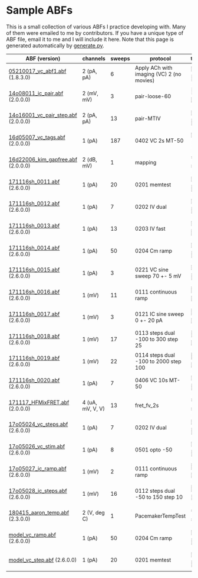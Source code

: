 # Sample ABFs

This is a small collection of various ABFs I practice developing with. Many of them were emailed to me by contributors. If you have a unique type of ABF file, email it to me and I will include it here. Note that this page is generated automatically by [generate.py](generate.py).

ABF (version) | channels | sweeps | protocol | thumbnail
---|---|---|---|---
[05210017_vc_abf1.abf](headers/05210017_vc_abf1.md) (1.8.3.0)|2 (pA, pA)|6|Apply ACh with imaging (VC) 2 (no movies)|![headers/05210017_vc_abf1.jpg](headers/05210017_vc_abf1.png)
[14o08011_ic_pair.abf](headers/14o08011_ic_pair.md) (2.0.0.0)|2 (mV, mV)|3|pair-loose-60|![headers/14o08011_ic_pair.jpg](headers/14o08011_ic_pair.png)
[14o16001_vc_pair_step.abf](headers/14o16001_vc_pair_step.md) (2.0.0.0)|2 (pA, pA)|13|pair-MTIV|![headers/14o16001_vc_pair_step.jpg](headers/14o16001_vc_pair_step.png)
[16d05007_vc_tags.abf](headers/16d05007_vc_tags.md) (2.0.0.0)|1 (pA)|187|0402 VC 2s MT-50|![headers/16d05007_vc_tags.jpg](headers/16d05007_vc_tags.png)
[16d22006_kim_gapfree.abf](headers/16d22006_kim_gapfree.md) (2.0.0.0)|2 (dB, mV)|1|mapping|![headers/16d22006_kim_gapfree.jpg](headers/16d22006_kim_gapfree.png)
[171116sh_0011.abf](headers/171116sh_0011.md) (2.6.0.0)|1 (pA)|20|0201 memtest|![headers/171116sh_0011.jpg](headers/171116sh_0011.png)
[171116sh_0012.abf](headers/171116sh_0012.md) (2.6.0.0)|1 (pA)|7|0202 IV dual|![headers/171116sh_0012.jpg](headers/171116sh_0012.png)
[171116sh_0013.abf](headers/171116sh_0013.md) (2.6.0.0)|1 (pA)|13|0203 IV fast|![headers/171116sh_0013.jpg](headers/171116sh_0013.png)
[171116sh_0014.abf](headers/171116sh_0014.md) (2.6.0.0)|1 (pA)|50|0204 Cm ramp|![headers/171116sh_0014.jpg](headers/171116sh_0014.png)
[171116sh_0015.abf](headers/171116sh_0015.md) (2.6.0.0)|1 (pA)|3|0221 VC sine sweep 70 +- 5 mV|![headers/171116sh_0015.jpg](headers/171116sh_0015.png)
[171116sh_0016.abf](headers/171116sh_0016.md) (2.6.0.0)|1 (mV)|11|0111 continuous ramp|![headers/171116sh_0016.jpg](headers/171116sh_0016.png)
[171116sh_0017.abf](headers/171116sh_0017.md) (2.6.0.0)|1 (mV)|3|0121 IC sine sweep 0 +- 20 pA|![headers/171116sh_0017.jpg](headers/171116sh_0017.png)
[171116sh_0018.abf](headers/171116sh_0018.md) (2.6.0.0)|1 (mV)|17|0113 steps dual -100 to 300 step 25|![headers/171116sh_0018.jpg](headers/171116sh_0018.png)
[171116sh_0019.abf](headers/171116sh_0019.md) (2.6.0.0)|1 (mV)|22|0114 steps dual -100 to 2000 step 100|![headers/171116sh_0019.jpg](headers/171116sh_0019.png)
[171116sh_0020.abf](headers/171116sh_0020.md) (2.6.0.0)|1 (pA)|7|0406 VC 10s MT-50|![headers/171116sh_0020.jpg](headers/171116sh_0020.png)
[171117_HFMixFRET.abf](headers/171117_HFMixFRET.md) (2.0.0.0)|4 (uA, mV, V, V)|13|fret_fv_2s|![headers/171117_HFMixFRET.jpg](headers/171117_HFMixFRET.png)
[17o05024_vc_steps.abf](headers/17o05024_vc_steps.md) (2.6.0.0)|1 (pA)|7|0202 IV dual|![headers/17o05024_vc_steps.jpg](headers/17o05024_vc_steps.png)
[17o05026_vc_stim.abf](headers/17o05026_vc_stim.md) (2.6.0.0)|1 (pA)|8|0501 opto -50|![headers/17o05026_vc_stim.jpg](headers/17o05026_vc_stim.png)
[17o05027_ic_ramp.abf](headers/17o05027_ic_ramp.md) (2.6.0.0)|1 (mV)|2|0111 continuous ramp|![headers/17o05027_ic_ramp.jpg](headers/17o05027_ic_ramp.png)
[17o05028_ic_steps.abf](headers/17o05028_ic_steps.md) (2.6.0.0)|1 (mV)|16|0112 steps dual -50 to 150 step 10|![headers/17o05028_ic_steps.jpg](headers/17o05028_ic_steps.png)
[180415_aaron_temp.abf](headers/180415_aaron_temp.md) (2.3.0.0)|2 (V, deg C)|1|PacemakerTempTest|![headers/180415_aaron_temp.jpg](headers/180415_aaron_temp.png)
[model_vc_ramp.abf](headers/model_vc_ramp.md) (2.6.0.0)|1 (pA)|50|0204 Cm ramp|![headers/model_vc_ramp.jpg](headers/model_vc_ramp.png)
[model_vc_step.abf](headers/model_vc_step.md) (2.6.0.0)|1 (pA)|20|0201 memtest|![headers/model_vc_step.jpg](headers/model_vc_step.png)
